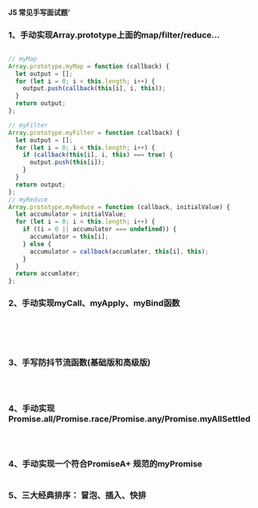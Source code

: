 #### JS 常见手写面试题‘

### 1、手动实现Array.prototype上面的map/filter/reduce...

```js

// myMap
Array.prototype.myMap = function (callback) {
  let output = [];
  for (let i = 0; i < this.length; i++) {
    output.push(callback(this[i], i, this));
  }
  return output;
};

// myFilter
Array.prototype.myFilter = function (callback) {
  let output = [];
  for (let i = 0; i < this.length; i++) {
    if (callback(this[i], i, this) === true) {
      output.push(this[i]);
    }
  }
  return output;
};
// myReduce
Array.prototype.myReduce = function (callback, initialValue) {
  let accumulator = initialValue;
  for (let i = 0; i < this.length; i++) {
    if ((i = 0 || accumulator === undefined)) {
      accumulator = this[i];
    } else {
      accumulator = callback(accumlater, this[i], this);
    }
  }
  return accumlater;
};

```

### 2、手动实现myCall、myApply、myBind函数

```js






```


### 3、手写防抖节流函数(基础版和高级版) 

```js




```



### 4、手动实现Promise.all/Promise.race/Promise.any/Promise.myAllSettled

```js




```


### 4、手动实现一个符合PromiseA+ 规范的myPromise

```js


```


### 5、三大经典排序： 冒泡、插入、快排

```js



```

